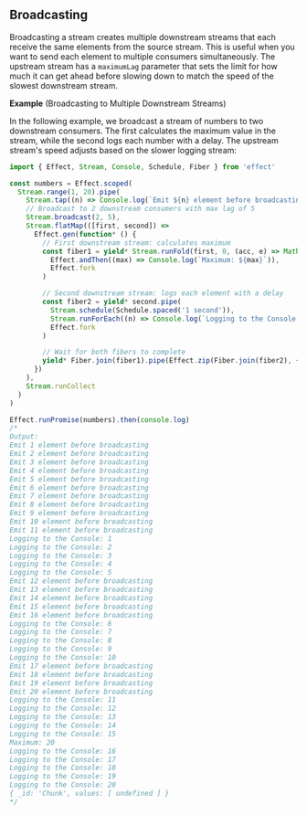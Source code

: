## Broadcasting

Broadcasting a stream creates multiple downstream streams that each receive the same elements from the source stream. This is useful when you want to send each element to multiple consumers simultaneously. The upstream stream has a `maximumLag` parameter that sets the limit for how much it can get ahead before slowing down to match the speed of the slowest downstream stream.

**Example** (Broadcasting to Multiple Downstream Streams)

In the following example, we broadcast a stream of numbers to two downstream consumers. The first calculates the maximum value in the stream, while the second logs each number with a delay. The upstream stream's speed adjusts based on the slower logging stream:

```ts twoslash
import { Effect, Stream, Console, Schedule, Fiber } from 'effect'

const numbers = Effect.scoped(
  Stream.range(1, 20).pipe(
    Stream.tap((n) => Console.log(`Emit ${n} element before broadcasting`)),
    // Broadcast to 2 downstream consumers with max lag of 5
    Stream.broadcast(2, 5),
    Stream.flatMap(([first, second]) =>
      Effect.gen(function* () {
        // First downstream stream: calculates maximum
        const fiber1 = yield* Stream.runFold(first, 0, (acc, e) => Math.max(acc, e)).pipe(
          Effect.andThen((max) => Console.log(`Maximum: ${max}`)),
          Effect.fork
        )

        // Second downstream stream: logs each element with a delay
        const fiber2 = yield* second.pipe(
          Stream.schedule(Schedule.spaced('1 second')),
          Stream.runForEach((n) => Console.log(`Logging to the Console: ${n}`)),
          Effect.fork
        )

        // Wait for both fibers to complete
        yield* Fiber.join(fiber1).pipe(Effect.zip(Fiber.join(fiber2), { concurrent: true }))
      })
    ),
    Stream.runCollect
  )
)

Effect.runPromise(numbers).then(console.log)
/*
Output:
Emit 1 element before broadcasting
Emit 2 element before broadcasting
Emit 3 element before broadcasting
Emit 4 element before broadcasting
Emit 5 element before broadcasting
Emit 6 element before broadcasting
Emit 7 element before broadcasting
Emit 8 element before broadcasting
Emit 9 element before broadcasting
Emit 10 element before broadcasting
Emit 11 element before broadcasting
Logging to the Console: 1
Logging to the Console: 2
Logging to the Console: 3
Logging to the Console: 4
Logging to the Console: 5
Emit 12 element before broadcasting
Emit 13 element before broadcasting
Emit 14 element before broadcasting
Emit 15 element before broadcasting
Emit 16 element before broadcasting
Logging to the Console: 6
Logging to the Console: 7
Logging to the Console: 8
Logging to the Console: 9
Logging to the Console: 10
Emit 17 element before broadcasting
Emit 18 element before broadcasting
Emit 19 element before broadcasting
Emit 20 element before broadcasting
Logging to the Console: 11
Logging to the Console: 12
Logging to the Console: 13
Logging to the Console: 14
Logging to the Console: 15
Maximum: 20
Logging to the Console: 16
Logging to the Console: 17
Logging to the Console: 18
Logging to the Console: 19
Logging to the Console: 20
{ _id: 'Chunk', values: [ undefined ] }
*/
```

